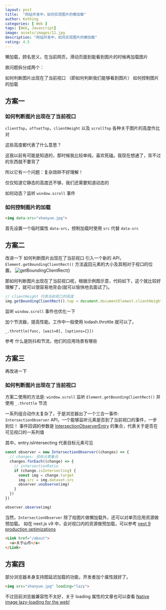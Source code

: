 ```yaml
---
layout: post
title:  "网站开发中，如何实现图片的懒加载"
author: Kothing
categories: [ Web ]
tags: [Web, Javascript]
image: assets/images/11.jpg
description: "网站开发中，如何实现图片的懒加载"
rating: 4.5
---
```


懒加载，顾名思义，在当前网页，滑动页面到能看到图片的时候再加载图片

故问题拆分成两个：

如何判断图片出现在了当前视口 （即如何判断我们能够看到图片）
如何控制图片的加载

## 方案一
### 如何判断图片出现在了当前视口
`clientTop`，`offsetTop`，`clientHeight` 以及 `scrollTop` 各种关于图片的高度作比对  

这些高度都代表了什么意思？  

这我以前有可能是知道的，那时候我比较单纯，喜欢死磕。我现在想通了，背不过的东西就不要背了  

所以它有一个问题：复杂琐碎不好理解！  

仅仅知道它静态的高度还不够，我们还需要知道动态的  

如何动态？监听 `window.scroll` 事件  

### 如何控制图片的加载
```html
<img data-src="shanyue.jpg">
```
首先设置一个临时属性 `data-src`，控制加载时使用 `src` 代替 `data-src`


## 方案二
改进一下
如何判断图片出现在了当前视口
引入一个新的 API， `Element.getBoundingClientRect()` 方法返回元素的大小及其相对于视口的位置。
![getBoundingClientRect()](https://mdn.mozillademos.org/files/15087/rect.png 'getBoundingClientRect()')  

那如何判断图片出现在了当前视口呢，根据示例图示意，代码如下，这个就比较好理解了，就可以很容易地背会(就可以愉快地去面试了)。
```js
// clientHeight 代表当前视口的高度
img.getBoundingClientRect().top < document.documentElement.clientHeight;
```
监听 `window.scroll` 事件也优化一下

加个节流器，提高性能。工作中一般使用 lodash.throttle 就可以了。
```
_.throttle(func, [wait=0], [options={}])
```
参考 什么是防抖和节流，他们的应用场景有哪些


## 方案三

再改进一下

### 如何判断图片出现在了当前视口

方案二使用的方法是: `window.scroll` 监听 `Element.getBoundingClientRect()` 并使用 `_.throttle` 节流

一系列组合动作太复杂了，于是浏览器出了一个三合一事件: `IntersectionObserver` API，一个能够监听元素是否到了当前视口的事件，一步到位！
事件回调的参数是 [IntersectionObserverEntry](https://developer.mozilla.org/en-US/docs/Web/API/IntersectionObserverEntry "IntersectionObserverEntry") 的集合，代表关于是否在可见视口的一系列值

其中，entry.isIntersecting 代表目标元素可见
```js
const observer = new IntersectionObserver((changes) => {
  // changes: 目标元素集合
  changes.forEach((change) => {
    // intersectionRatio
    if (change.isIntersecting) {
      const img = change.target
      img.src = img.dataset.src
      observer.unobserve(img)
    }
  })
})

observer.observe(img)
```
当然，`IntersectionObserver` 除了给图片做懒加载外，还可以对单页应用资源做预加载。
如在 next.js v9 中，会对视口内的资源做预加载，可以参考  [next 9 production optimizations](https://nextjs.org/blog/next-9#production-optimizations "next 9 production optimizations")
```html
<Link href="/about">
  <a>关于山月</a>
</Link>
```

## 方案四

部分浏览器本身支持图延迟加载的功能，开发者加个属性就好了。
```html
<img src="shanyue.jpg" loading="lazy">
```
不过目前浏览器兼容性不太好，关于 loading 属性的文章也可以查看 [Native image lazy-loading for the web!](https://addyosmani.com/blog/lazy-loading/ "Native image lazy-loading for the web!")
